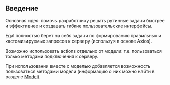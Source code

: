## Введение

Основная идея: помочь разработчику решать рутинные задачи быстрее и
эффективнее и создавать гибкие пользовательские интерфейсы.

Egal полностью берет на себя задачи по формированию правильных и
кастомизируемых запросов к серверу (используя в основе Axios).

Возможно использовать actions отдельно от модели: т.е. пользоваться
только методами подключения к серверу.

При использовании вместе с моделью добавляется возможность пользоваться
методами модели (информацию о них можно найти в разделе
[Model](/client/model.md)).

